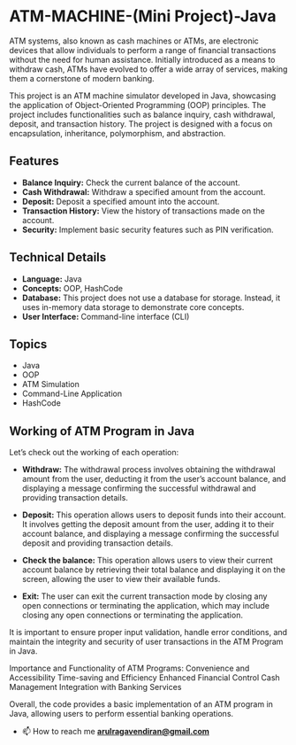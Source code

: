 # ATM-MACHINE-(Mini Project)-Java
ATM systems, also known as cash machines or ATMs, are electronic devices that allow individuals to perform a range of financial transactions without the need for human assistance. Initially introduced as a means to withdraw cash, ATMs have evolved to offer a wide array of services, making them a cornerstone of modern banking.

This project is an ATM machine simulator developed in Java, showcasing the application of Object-Oriented Programming (OOP) principles. The project includes functionalities such as balance inquiry, cash withdrawal, deposit, and transaction history. The project is designed with a focus on encapsulation, inheritance, polymorphism, and abstraction.

## Features
- **Balance Inquiry:** Check the current balance of the account.
- **Cash Withdrawal:** Withdraw a specified amount from the account.
- **Deposit:** Deposit a specified amount into the account.
- **Transaction History:** View the history of transactions made on the account.
- **Security:** Implement basic security features such as PIN verification.

## Technical Details
- **Language:** Java
- **Concepts:** OOP, HashCode
- **Database:** This project does not use a database for storage. Instead, it uses in-memory data storage to demonstrate core concepts.
- **User Interface:** Command-line interface (CLI)

## Topics
- Java
- OOP
- ATM Simulation
- Command-Line Application
- HashCode

## Working of ATM Program in Java
Let’s check out the working of each operation:

- **Withdraw:** The withdrawal process involves obtaining the withdrawal amount from the user, deducting it from the user’s account balance, and displaying a message confirming the successful withdrawal and providing transaction details.

- **Deposit:** This operation allows users to deposit funds into their account. It involves getting the deposit amount from the user, adding it to their account balance, and displaying a message confirming the successful deposit and providing transaction details.

- **Check the balance:** This operation allows users to view their current account balance by retrieving their total balance and displaying it on the screen, allowing the user to view their available funds.

- **Exit:** The user can exit the current transaction mode by closing any open connections or terminating the application, which may include closing any open connections or terminating the application.

It is important to ensure proper input validation, handle error conditions, and maintain the integrity and security of user transactions in the ATM Program in Java.

Importance and Functionality of ATM Programs:
Convenience and Accessibility
Time-saving and Efficiency
Enhanced Financial Control
Cash Management
Integration with Banking Services

Overall, the code provides a basic implementation of an ATM program in Java, allowing users to perform essential banking operations.

- 📫 How to reach me **arulragavendiran@gmail.com**
